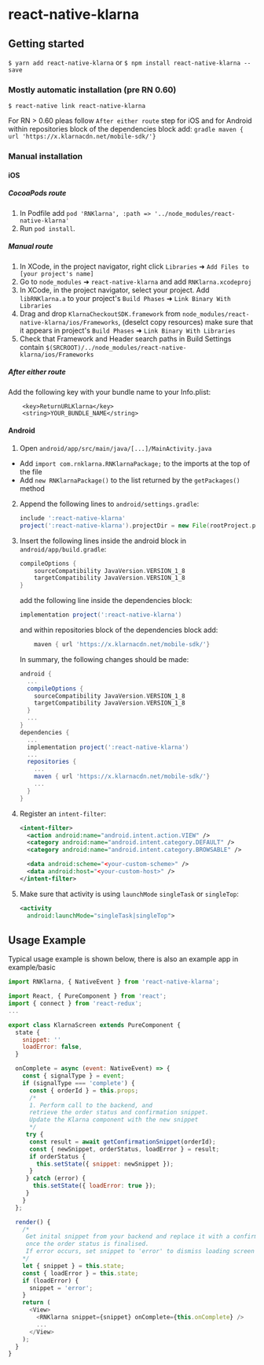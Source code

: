 # react-native-klarna

## Getting started

`$ yarn add react-native-klarna`
or
`$ npm install react-native-klarna --save`

### Mostly automatic installation (pre RN 0.60)

`$ react-native link react-native-klarna`

For RN > 0.60 pleas follow `After either route` step for iOS and for Android within repositories block of the dependencies block add:
    ```gradle
        maven { url 'https://x.klarnacdn.net/mobile-sdk/'}
    ```

### Manual installation

#### iOS

##### CocoaPods route

1. In Podfile add `pod 'RNKlarna', :path => '../node_modules/react-native-klarna'`
2. Run `pod install`.

##### Manual route

1. In XCode, in the project navigator, right click `Libraries` ➜ `Add Files to [your project's name]`
2. Go to `node_modules` ➜ `react-native-klarna` and add `RNKlarna.xcodeproj`
3. In XCode, in the project navigator, select your project. Add `libRNKlarna.a` to your project's `Build Phases` ➜ `Link Binary With Libraries`
4. Drag and drop `KlarnaCheckoutSDK.framework` from `node_modules/react-native-klarna/ios/Frameworks`, (deselct copy resources) make sure that it appears in project's `Build Phases` ➜ `Link Binary With Libraries`
5. Check that Framework and Header search paths in Build Settings contain `$(SRCROOT)/../node_modules/react-native-klarna/ios/Frameworks`

##### After either route

Add the following key with your bundle name to your Info.plist:

```
    <key>ReturnURLKlarna</key>
    <string>YOUR_BUNDLE_NAME</string>
```

#### Android

1. Open `android/app/src/main/java/[...]/MainActivity.java`

- Add `import com.rnklarna.RNKlarnaPackage;` to the imports at the top of the file
- Add `new RNKlarnaPackage()` to the list returned by the `getPackages()` method

2.  Append the following lines to `android/settings.gradle`:
    ```gradle
    include ':react-native-klarna'
    project(':react-native-klarna').projectDir = new File(rootProject.projectDir, 	'../node_modules/react-native-klarna/android')
    ```
3.  Insert the following lines inside the android block in `android/app/build.gradle`:
    ```gradle
    compileOptions {
        sourceCompatibility JavaVersion.VERSION_1_8
        targetCompatibility JavaVersion.VERSION_1_8
    }
    ```
    add the following line inside the dependencies block:
    ```gradle
    implementation project(':react-native-klarna')
    ```
    and within repositories block of the dependencies block add:
    ```gradle
        maven { url 'https://x.klarnacdn.net/mobile-sdk/'}
    ```
    In summary, the following changes should be made:
    ```gradle
    android {
      ...
      compileOptions {
        sourceCompatibility JavaVersion.VERSION_1_8
        targetCompatibility JavaVersion.VERSION_1_8
      }
      ...
    }
    dependencies {
      ...
      implementation project(':react-native-klarna')
      ...
      repositories {
        ...
        maven { url 'https://x.klarnacdn.net/mobile-sdk/'}
        ...
      }
    }
    ```
4.  Register an `intent-filter`:

    ```xml
    <intent-filter>
      <action android:name="android.intent.action.VIEW" />
      <category android:name="android.intent.category.DEFAULT" />
      <category android:name="android.intent.category.BROWSABLE" />

      <data android:scheme="<your-custom-scheme>" />
      <data android:host="<your-custom-host>" />
    </intent-filter>
    ```

5.  Make sure that activity is using `launchMode` `singleTask` or `singleTop`:
    ```xml
    <activity
      android:launchMode="singleTask|singleTop">
    ```

## Usage Example
Typical usage example is shown below, there is also an example app in example/basic

```javascript
import RNKlarna, { NativeEvent } from 'react-native-klarna';

import React, { PureComponent } from 'react';
import { connect } from 'react-redux';
...

export class KlarnaScreen extends PureComponent {
  state {
    snippet: ''
    loadError: false,
  }

  onComplete = async (event: NativeEvent) => {
    const { signalType } = event;
    if (signalType === 'complete') {
      const { orderId } = this.props;
      /*
      1. Perform call to the backend, and
      retrieve the order status and confirmation snippet.
      Update the Klarna component with the new snippet
      */
     try {
      const result = await getConfirmationSnippet(orderId);
      const { newSnippet, orderStatus, loadError } = result;
      if orderStatus {
        this.setState({ snippet: newSnippet });
      } 
     } catch (error) {
       this.setState({ loadError: true });
     }
    }
  };

  render() {
    /*
     Get inital snippet from your backend and replace it with a confirmation one
     once the order status is finalised.
     If error occurs, set snippet to 'error' to dismiss loading screen
    */
    let { snippet } = this.state;
    const { loadError } = this.state;
    if (loadError) {
      snippet = 'error';
    }
    return (
      <View>
        <RNKlarna snippet={snippet} onComplete={this.onComplete} />
        ...
      </View>
    );
  }
}

```
